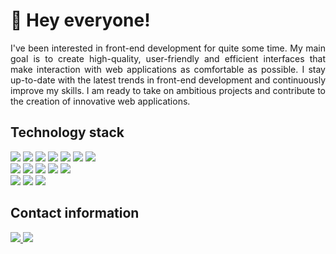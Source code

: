 <h1>
   👋 Hey everyone!
</h1>

<p align="justify">
  I've been interested in front-end development for quite some time.
  My main goal is to create high-quality, user-friendly and efficient 
  interfaces that make interaction with web applications as comfortable as 
  possible. I stay up-to-date with the latest trends in front-end development 
  and continuously improve my skills. I am ready to take on ambitious 
  projects and contribute to the creation of innovative web applications.
</p>

<h2>
  Technology stack
</h2>

<div>
  <picture>
     <source srcset="https://img.shields.io/badge/html-%23222222.svg?style=for-the-badge&logo=html5&logoColor=E34F26" media="(prefers-color-scheme: dark)" />
     <source srcset="https://img.shields.io/badge/html-%23F5F5F5.svg?style=for-the-badge&logo=html5&logoColor=E34F26" media="(prefers-color-scheme: light)" />
     <img src="https://img.shields.io/badge/html-%23222222.svg?style=for-the-badge&logo=html5&logoColor=E34F26" />
  </picture>
  <picture>
     <source srcset="https://img.shields.io/badge/webpack-%23222222.svg?style=for-the-badge&logo=webpack&logoColor=8DD6F9" media="(prefers-color-scheme: dark)" />
     <source srcset="https://img.shields.io/badge/webpack-%23F5F5F5.svg?style=for-the-badge&logo=webpack&logoColor=8DD6F9" media="(prefers-color-scheme: light)" />
     <img src="https://img.shields.io/badge/webpack-%23222222.svg?style=for-the-badge&logo=webpack&logoColor=8DD6F9" />
  </picture>
  <picture>
     <source srcset="https://img.shields.io/badge/sass-%23222222.svg?style=for-the-badge&logo=sass&logoColor=CC6699" media="(prefers-color-scheme: dark)" />
     <source srcset="https://img.shields.io/badge/sass-%23F5F5F5.svg?style=for-the-badge&logo=sass&logoColor=CC6699" media="(prefers-color-scheme: light)" />
     <img src="https://img.shields.io/badge/sass-%23222222.svg?style=for-the-badge&logo=sass&logoColor=CC6699" />
  </picture>
  <picture>
     <source srcset="https://img.shields.io/badge/bem-%23222222.svg?style=for-the-badge&logo=bem&logoColor=FFFFFF" media="(prefers-color-scheme: dark)" />
     <source srcset="https://img.shields.io/badge/bem-%23F5F5F5.svg?style=for-the-badge&logo=bem&logoColor=000000" media="(prefers-color-scheme: light)" />
     <img src="https://img.shields.io/badge/bem-%23222222.svg?style=for-the-badge&logo=bem&logoColor=FFFFFF" />
  </picture>
  <picture>
     <source srcset="https://img.shields.io/badge/javascript-%23222222.svg?style=for-the-badge&logo=javascript&logoColor=F7DF1E" media="(prefers-color-scheme: dark)" />
     <source srcset="https://img.shields.io/badge/javascript-%23F5F5F5.svg?style=for-the-badge&logo=javascript&logoColor=F7DF1E" media="(prefers-color-scheme: light)" />
     <img src="https://img.shields.io/badge/javascript-%23222222.svg?style=for-the-badge&logo=javascript&logoColor=F7DF1E" />
  </picture>
  <picture>
     <source srcset="https://img.shields.io/badge/typescript-%23222222.svg?style=for-the-badge&logo=typescript&logoColor=3178C6" media="(prefers-color-scheme: dark)" />
     <source srcset="https://img.shields.io/badge/typescript-%23F5F5F5.svg?style=for-the-badge&logo=typescript&logoColor=3178C6" media="(prefers-color-scheme: light)" />
     <img src="https://img.shields.io/badge/typescript-%23222222.svg?style=for-the-badge&logo=typescript&logoColor=3178C6" />
  </picture>
  <picture>
     <source srcset="https://img.shields.io/badge/react-%23222222.svg?style=for-the-badge&logo=react&logoColor=61DAFB" media="(prefers-color-scheme: dark)" />
     <source srcset="https://img.shields.io/badge/react-%23F5F5F5.svg?style=for-the-badge&logo=react&logoColor=61DAFB" media="(prefers-color-scheme: light)" />
     <img src="https://img.shields.io/badge/react-%23222222.svg?style=for-the-badge&logo=react&logoColor=61DAFB" />
  </picture>
</div>

<div>
  <picture>
     <source srcset="https://img.shields.io/badge/webpack-%23222222.svg?style=for-the-badge&logo=webpack&logoColor=8DD6F9" media="(prefers-color-scheme: dark)" />
     <source srcset="https://img.shields.io/badge/webpack-%23F5F5F5.svg?style=for-the-badge&logo=webpack&logoColor=8DD6F9" media="(prefers-color-scheme: light)" />
     <img src="https://img.shields.io/badge/webpack-%23222222.svg?style=for-the-badge&logo=webpack&logoColor=8DD6F9" />
  </picture>
  <picture>
     <source srcset="https://img.shields.io/badge/vite-%23222222.svg?style=for-the-badge&logo=vite&logoColor=646CFF" media="(prefers-color-scheme: dark)" />
     <source srcset="https://img.shields.io/badge/vite-%23F5F5F5.svg?style=for-the-badge&logo=vite&logoColor=646CFF" media="(prefers-color-scheme: light)" />
     <img src="https://img.shields.io/badge/vite-%23222222.svg?style=for-the-badge&logo=vite&logoColor=646CFF" />
  </picture>
  <picture>
     <source srcset="https://img.shields.io/badge/vitest-%23222222.svg?style=for-the-badge&logo=vitest&logoColor=6E9F18" media="(prefers-color-scheme: dark)" />
     <source srcset="https://img.shields.io/badge/vitest-%23F5F5F5.svg?style=for-the-badge&logo=vitest&logoColor=6E9F18" media="(prefers-color-scheme: light)" />
     <img src="https://img.shields.io/badge/vitest-%23222222.svg?style=for-the-badge&logo=vitest&logoColor=6E9F18" />
  </picture>
  <picture>
     <source srcset="https://img.shields.io/badge/eslint-%23222222.svg?style=for-the-badge&logo=eslint&logoColor=4B32C3" media="(prefers-color-scheme: dark)" />
     <source srcset="https://img.shields.io/badge/eslint-%23F5F5F5.svg?style=for-the-badge&logo=eslint&logoColor=4B32C3" media="(prefers-color-scheme: light)" />
     <img src="https://img.shields.io/badge/eslint-%23222222.svg?style=for-the-badge&logo=eslint&logoColor=4B32C3" />
  </picture>
  <picture>
     <source srcset="https://img.shields.io/badge/stylelint-%23222222.svg?style=for-the-badge&logo=stylelint&logoColor=FFFFFF" media="(prefers-color-scheme: dark)" />
     <source srcset="https://img.shields.io/badge/stylelint-%23F5F5F5.svg?style=for-the-badge&logo=stylelint&logoColor=000000" media="(prefers-color-scheme: light)" />
     <img src="https://img.shields.io/badge/stylelint-%23222222.svg?style=for-the-badge&logo=stylelint&logoColor=FFFFFF" />
  </picture>
</div>

<div>
  <picture>
     <source srcset="https://img.shields.io/badge/firebase-%23222222.svg?style=for-the-badge&logo=firebase&logoColor=DD2C00" media="(prefers-color-scheme: dark)" />
     <source srcset="https://img.shields.io/badge/firebase-%23F5F5F5.svg?style=for-the-badge&logo=firebase&logoColor=DD2C00" media="(prefers-color-scheme: light)" />
     <img src="https://img.shields.io/badge/firebase-%23222222.svg?style=for-the-badge&logo=firebase&logoColor=DD2C00" />
  </picture>
  <picture>
     <source srcset="https://img.shields.io/badge/supabase-%23222222.svg?style=for-the-badge&logo=supabase&logoColor=3FCF8E" media="(prefers-color-scheme: dark)" />
     <source srcset="https://img.shields.io/badge/supabase-%23F5F5F5.svg?style=for-the-badge&logo=supabase&logoColor=3FCF8E" media="(prefers-color-scheme: light)" />
     <img src="https://img.shields.io/badge/supabase-%23222222.svg?style=for-the-badge&logo=supabase&logoColor=3FCF8E" />
  </picture>
  <picture>
     <source srcset="https://img.shields.io/badge/json%20web%20tokens-%23222222.svg?style=for-the-badge&logo=json%20web%20tokens&logoColor=FFFFFF" media="(prefers-color-scheme: dark)" />
     <source srcset="https://img.shields.io/badge/json%20web%20tokens-%23F5F5F5.svg?style=for-the-badge&logo=json%20web%20tokens&logoColor=000000" media="(prefers-color-scheme: light)" />
     <img src="https://img.shields.io/badge/json%20web%20tokens-%23222222.svg?style=for-the-badge&logo=json%20web%20tokens&logoColor=FFFFFF" />
  </picture>
</div>

<h2>
  Contact information
</h2>

<div>
  <a href="https://t.me/michaelmashush" title="telegram" aria-label="telegram"><picture>
     <source srcset="https://img.shields.io/badge/telegram-%23222222.svg?style=for-the-badge&logo=telegram&logoColor=26A5E4" media="(prefers-color-scheme: dark)" />
     <source srcset="https://img.shields.io/badge/telegram-%23F5F5F5.svg?style=for-the-badge&logo=telegram&logoColor=26A5E4" media="(prefers-color-scheme: light)" />
     <img src="https://img.shields.io/badge/telegram-%23222222.svg?style=for-the-badge&logo=telegram&logoColor=26A5E4" />
  </picture></a>
  <a href="mailto:michael.mashush.career@gmail.com" title="gmail" aria-label="gmail"><picture>
     <source srcset="https://img.shields.io/badge/gmail-%23222222.svg?style=for-the-badge&logo=gmail&logoColor=EA4335" media="(prefers-color-scheme: dark)" />
     <source srcset="https://img.shields.io/badge/gmail-%23F5F5F5.svg?style=for-the-badge&logo=gmail&logoColor=EA4335" media="(prefers-color-scheme: light)" />
     <img src="https://img.shields.io/badge/gmail-%23222222.svg?style=for-the-badge&logo=gmail&logoColor=EA4335" />
  </picture></a>
</div>

